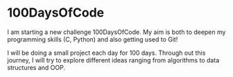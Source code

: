 # 100DaysOfCode
I am starting a new challenge 100DaysOfCode. My aim is both to deepen my programming skills (C,  Python) and also getting used to Git!

I will be doing a small project each day for 100 days. Through out this journey, I will try to explore different ideas ranging from algorithms to data structures and OOP.
